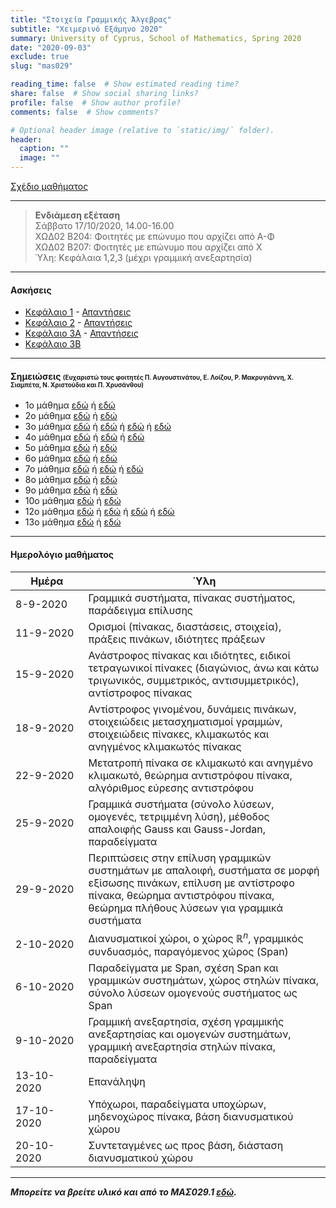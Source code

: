```yaml
---
title: "Στοιχεία Γραμμικής Άλγεβρας"
subtitle: "Χειμερινό Εξάμηνο 2020"
summary: University of Cyprus, School of Mathematics, Spring 2020
date: "2020-09-03"
exclude: true
slug: "mas029"

reading_time: false  # Show estimated reading time?
share: false  # Show social sharing links?
profile: false  # Show author profile?
comments: false  # Show comments?

# Optional header image (relative to `static/img/` folder).
header:
  caption: ""
  image: ""
---
```


[Σχέδιο μαθήματος](/teaching/mas029/mas029.2_autumn_2020_syllabus.pdf)

---

> **Ενδιάμεση εξέταση**\
>Σάββατο 17/10/2020, 14.00-16.00\
ΧΩΔ02 Β204: Φοιτητές με επώνυμο που αρχίζει από Α-Φ\
ΧΩΔ02 Β207: Φοιτητές με επώνυμο που αρχίζει από Χ\
> Ύλη: Κεφάλαια 1,2,3 (μέχρι γραμμική ανεξαρτησία)

---

#### Ασκήσεις

- [Κεφάλαιο 1](/teaching/mas029/mas029_exercises_1.pdf) - [Απαντήσεις](/teaching/mas029/mas029_answers_1.pdf)
- [Κεφάλαιο 2](/teaching/mas029/mas029_exercises_2.pdf) - [Απαντήσεις](/teaching/mas029/mas029_answers_2.pdf)
- [Κεφάλαιο 3Α](/teaching/mas029/mas029_exercises_3a.pdf) - [Απαντήσεις](/teaching/mas029/mas029_answers_3a.pdf)
- [Κεφάλαιο 3Β](/teaching/mas029/mas029_exercises_3b.pdf)

---

#### Σημειώσεις <span style="font-size:0.7em;"> (Ευχαριστώ τους φοιτητές Π. Αυγουστινάτου, Ε. Λοίζου, Ρ. Μακρυγιάννη, Χ. Σιαμπέτα, Ν. Χριστούδια και Π. Χρυσάνθου)</span>

- 1ο μάθημα [εδώ](/teaching/mas029/MAS029-LECTURE1-7.9.2020_pc.pdf) ή [εδώ](/teaching/mas029/MAS029-LECTURE1-7.9.2020_nc.pdf)
- 2ο μάθημα [εδώ](/teaching/mas029/MAS029-LECTURE2-11.9.2020_pc.pdf) ή [εδώ](/teaching/mas029/MAS029-LECTURE2-11.9.2020_nc.pdf)
- 3ο μάθημα [εδώ](/teaching/mas029/MAS029-LECTURE-3-15.9.2020_pc.pdf) ή [εδώ](/teaching/mas029/Mas029_15-09-2020_cs.pdf) ή [εδώ](/teaching/mas029/mas029.15.09.20.pa.pdf) ή [εδώ](/teaching/mas029/MAS029-LECTURE-3-15.9.2020_nc.pdf)
- 4ο μάθημα [εδώ](/teaching/mas029/MAS029-LECTURE4-18.9.2020-pc.pdf) ή [εδώ](/teaching/mas029/mas029.18.09.20.pa.pdf) ή [εδώ](/teaching/mas029/MAS029-LECTURE4-18.9.2020-nc.pdf)
- 5ο μάθημα [εδώ](/teaching/mas029/MAS029-LECTURE5-22.9.2020_pc.pdf) ή [εδώ](/teaching/mas029/MAS029-LECTURE5-22.9.2020_nc.pdf)
- 6ο μάθημα [εδώ](/teaching/mas029/MAS029-LECTURE-6-25.9.2020_pc.pdf) ή [εδώ](/teaching/mas029/MAS029-LECTURE6-25.9.2020_nc.pdf)
- 7ο μάθημα [εδώ](/teaching/mas029/MAS029-LECTURE7-29.9.2020_pc.pdf) ή [εδώ](/teaching/mas029/mas029.29.09.20.pa.pdf) ή [εδώ](/teaching/mas029/MAS029-LECTURE7-29.9.2020_nc.pdf)
- 8ο μάθημα [εδώ](/teaching/mas029/MAS029-LECTURE8-2.10.2020_pc.pdf) ή [εδώ](/teaching/mas029/MAS029-LECTURE8-2.10.2020_nc.pdf)
- 9ο μάθημα [εδώ](/teaching/mas029/MAS029-LECTURE9-6.10.2020_pc.pdf) ή [εδώ](/teaching/mas029/MAS029-LECTURE9-6.10.2020_nc.pdf)
- 10ο μάθημα [εδώ](/teaching/mas029/MAS029-LECTURE10-9.10.2020_pc.pdf) ή [εδώ](/teaching/mas029/MAS029-LECTURE10-9.10.2020_nc.pdf)
- 12ο μάθημα [εδώ](/teaching/mas029/MAS029-LECTURE11-16.10.2020_pc.pdf) ή [εδώ](/teaching/mas029/MAS029-LECTURE11-16.10.2020_rm.pdf) ή [εδώ](/teaching/mas029/MAS029-LECTURE11-16.10.2020_el.pdf) ή [εδώ](/teaching/mas029/MAS029-LECTURE12-16.10.2020_nc.pdf)
- 13ο μάθημα [εδώ](/teaching/mas029/MAS029-LECTURE13-20.10.2020_pc.pdf) ή [εδώ](/teaching/mas029/MAS029-LECTURE13-20.10.2020_nc.pdf)

---

#### Ημερολόγιο μαθήματος
| Ημέρα <div style="width:100px"></div> | Ύλη |
| ------------------------------------- | --- |
| 8-9-2020 | Γραμμικά συστήματα, πίνακας συστήματος, παράδειγμα επίλυσης|
| 11-9-2020 | Ορισμοί (πίνακας, διαστάσεις, στοιχεία), πράξεις πινάκων, ιδιότητες πράξεων |
| 15-9-2020 | Ανάστροφος πίνακας και ιδιότητες, ειδικοί τετραγωνικοί πίνακες (διαγώνιος, άνω και κάτω τριγωνικός, συμμετρικός, αντισυμμετρικός), αντίστροφος πίνακας |
| 18-9-2020 | Αντίστροφος γινομένου, δυνάμεις πινάκων, στοιχειώδεις μετασχηματισμοί γραμμών, στοιχειώδεις πίνακες, κλιμακωτός και ανηγμένος κλιμακωτός πίνακας |
| 22-9-2020 | Μετατροπή πίνακα σε κλιμακωτό και ανηγμένο κλιμακωτό, θεώρημα αντιστρόφου πίνακα, αλγόριθμος εύρεσης αντιστρόφου |
| 25-9-2020 | Γραμμικά συστήματα (σύνολο λύσεων, ομογενές, τετριμμένη λύση), μέθοδος απαλοιφής Gauss και Gauss-Jordan,  παραδείγματα |
| 29-9-2020 | Περιπτώσεις στην επίλυση γραμμικών συστημάτων με απαλοιφή, συστήματα σε μορφή εξίσωσης πινάκων, επίλυση με αντίστροφο πίνακα, θεώρημα αντιστρόφου πίνακα, θεώρημα πλήθους λύσεων για γραμμικά συστήματα |
| 2-10-2020 | Διανυσματικοί χώροι, ο χώρος $\mathbb{R}^n$, γραμμικός συνδυασμός, παραγόμενος χώρος (Span) |
| 6-10-2020 | Παραδείγματα με Span, σχέση Span και γραμμικών συστημάτων, χώρος στηλών πίνακα, σύνολο λύσεων ομογενούς συστήματος ως Span |
| 9-10-2020 | Γραμμική ανεξαρτησία, σχέση γραμμικής ανεξαρτησίας και ομογενών συστημάτων, γραμμική ανεξαρτησία στηλών πίνακα, παραδείγματα |
| 13-10-2020 | Επανάληψη |
| 17-10-2020 | Υπόχωροι, παραδείγματα υποχώρων, μηδενοχώρος πίνακα, βάση διανυσματικού χώρου |
| 20-10-2020 | Συντεταγμένες ως προς βάση, διάσταση διανυσματικού χώρου |

---

***Μπορείτε να βρείτε υλικό και από το ΜΑΣ029.1 [εδώ](http://www.mas.ucy.ac.cy/~kleopatr/Home/teaching/mas029f20.html).***
